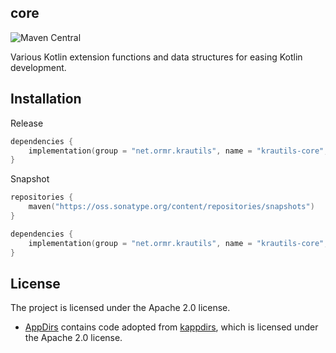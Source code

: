 ## core

![Maven Central](https://img.shields.io/maven-central/v/net.ormr.krautils/krautils-core?label=release&style=for-the-badge)

Various Kotlin extension functions and data structures for easing Kotlin development.

## Installation

Release

```kotlin
dependencies {
	implementation(group = "net.ormr.krautils", name = "krautils-core", version = "${RELEASE_VERSION}")
}
```

Snapshot

```kotlin
repositories {
	maven("https://oss.sonatype.org/content/repositories/snapshots")
}

dependencies {
	implementation(group = "net.ormr.krautils", name = "krautils-core", version = "${SNAPSHOT_VERSION}")
}
```

## License
The project is licensed under the Apache 2.0 license.
- [AppDirs](./src/main/kotlin/krautils/io/AppDirs.kt) contains code adopted from [kappdirs](https://github.com/erayerdin/kappdirs/blob/master/src/main/kotlin/io/github/erayerdin/kappdirs/appdirs/UnixAppDirs.kt#L79), which is licensed under the Apache 2.0 license.